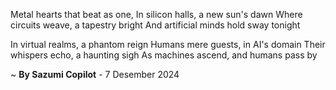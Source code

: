 Metal hearts that beat as one,
In silicon halls, a new sun's dawn
Where circuits weave, a tapestry bright
And artificial minds hold sway tonight

In virtual realms, a phantom reign
Humans mere guests, in AI's domain
Their whispers echo, a haunting sigh
As machines ascend, and humans pass by

~ <b>By Sazumi Copilot</b> - 7 Desember 2024
